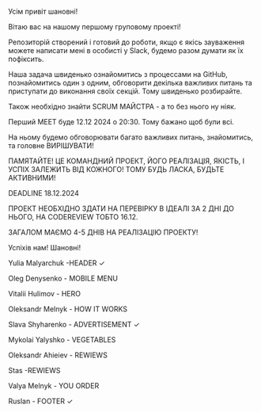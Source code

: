Усім привіт шановні! 

Вітаю вас на нашому першому груповому проекті!

Репозиторій створений і готовий до роботи, якщо є якісь зауваження можете написати мені в особисті у Slack, будемо разом думати як їх пофіксить. 

Наша задача швиденько ознайомитись з процессами на GitHub, познайомитись один з одним, обговорити декілька важливих питань та приступати до виконання своїх секцій. Тому швиденько розбирайте.

Також необхідно знайти SCRUM МАЙСТРА - а то без нього ну ніяк. 

Перший MEET буде 12.12 2024 о 20:30. Тому бажано щоб були всі. 

На ньому будемо обговорювати багато важливих питань, знайомитись, та головне ВИРІШУВАТИ! 

ПАМЯТАЙТЕ! ЦЕ КОМАНДНИЙ ПРОЕКТ, ЙОГО РЕАЛІЗАЦІЯ, ЯКІСТЬ, І УСПІХ ЗАЛЕЖИТЬ ВІД КОЖНОГО! ТОМУ БУДЬ ЛАСКА, БУДЬТЕ АКТИВНИМИ!

DEADLINE 18.12.2024 

ПРОЕКТ НЕОБХІДНО ЗДАТИ НА ПЕРЕВІРКУ В ІДЕАЛІ ЗА 2 ДНІ ДО НЬОГО, НА CODEREVIEW  ТОБТО 16.12.

ЗАГАЛОМ МАЄМО 4-5 ДНІВ НА РЕАЛІЗАЦІЮ ПРОЕКТУ! 

Успіхів нам! Шановні!



Yulia Malyarchuk -HEADER     ✓

Oleg Denysenko - MOBILE MENU

Vitalii Hulimov - HERO

Oleksandr Melnyk - HOW IT WORKS

Slava Shyharenko - ADVERTISEMENT	  ✓

Mykolai Yalyshko - VEGETABLES

Oleksandr Ahieiev - REWIEWS

Stas -REWIEWS

Valya Melnyk - YOU ORDER

Ruslan - FOOTER   ✓




